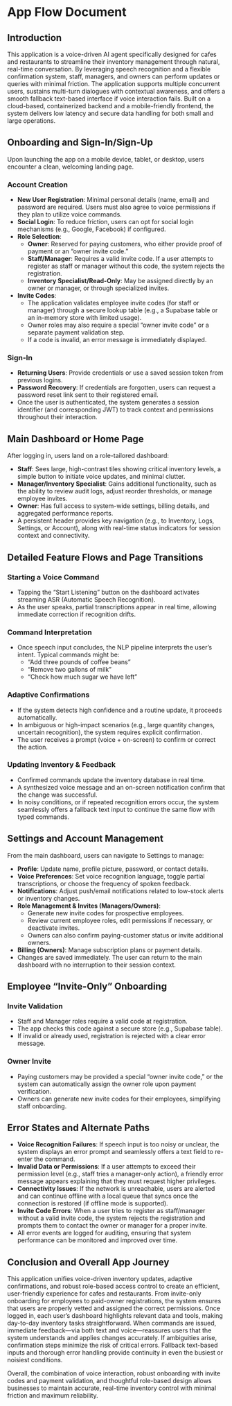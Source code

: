 # App Flow Document

## Introduction
This application is a voice-driven AI agent specifically designed for cafes and restaurants to streamline their inventory management through natural, real-time conversation. By leveraging speech recognition and a flexible confirmation system, staff, managers, and owners can perform updates or queries with minimal friction. The application supports multiple concurrent users, sustains multi-turn dialogues with contextual awareness, and offers a smooth fallback text-based interface if voice interaction fails. Built on a cloud-based, containerized backend and a mobile-friendly frontend, the system delivers low latency and secure data handling for both small and large operations.

## Onboarding and Sign-In/Sign-Up
Upon launching the app on a mobile device, tablet, or desktop, users encounter a clean, welcoming landing page.

### Account Creation
- **New User Registration**: Minimal personal details (name, email) and password are required. Users must also agree to voice permissions if they plan to utilize voice commands.
- **Social Login**: To reduce friction, users can opt for social login mechanisms (e.g., Google, Facebook) if configured.
- **Role Selection**:
  - **Owner**: Reserved for paying customers, who either provide proof of payment or an “owner invite code.”
  - **Staff/Manager**: Requires a valid invite code. If a user attempts to register as staff or manager without this code, the system rejects the registration.
  - **Inventory Specialist/Read-Only**: May be assigned directly by an owner or manager, or through specialized invites.
- **Invite Codes**:
  - The application validates employee invite codes (for staff or manager) through a secure lookup table (e.g., a Supabase table or an in-memory store with limited usage).
  - Owner roles may also require a special “owner invite code” or a separate payment validation step.
  - If a code is invalid, an error message is immediately displayed.

### Sign-In
- **Returning Users**: Provide credentials or use a saved session token from previous logins.
- **Password Recovery**: If credentials are forgotten, users can request a password reset link sent to their registered email.
- Once the user is authenticated, the system generates a session identifier (and corresponding JWT) to track context and permissions throughout their interaction.

## Main Dashboard or Home Page
After logging in, users land on a role-tailored dashboard:
- **Staff**: Sees large, high-contrast tiles showing critical inventory levels, a simple button to initiate voice updates, and minimal clutter.
- **Manager/Inventory Specialist**: Gains additional functionality, such as the ability to review audit logs, adjust reorder thresholds, or manage employee invites.
- **Owner**: Has full access to system-wide settings, billing details, and aggregated performance reports.
- A persistent header provides key navigation (e.g., to Inventory, Logs, Settings, or Account), along with real-time status indicators for session context and connectivity.

## Detailed Feature Flows and Page Transitions

### Starting a Voice Command
- Tapping the “Start Listening” button on the dashboard activates streaming ASR (Automatic Speech Recognition).
- As the user speaks, partial transcriptions appear in real time, allowing immediate correction if recognition drifts.

### Command Interpretation
- Once speech input concludes, the NLP pipeline interprets the user’s intent. Typical commands might be:
  - “Add three pounds of coffee beans”
  - “Remove two gallons of milk”
  - “Check how much sugar we have left”

### Adaptive Confirmations
- If the system detects high confidence and a routine update, it proceeds automatically.
- In ambiguous or high-impact scenarios (e.g., large quantity changes, uncertain recognition), the system requires explicit confirmation.
- The user receives a prompt (voice + on-screen) to confirm or correct the action.

### Updating Inventory & Feedback
- Confirmed commands update the inventory database in real time.
- A synthesized voice message and an on-screen notification confirm that the change was successful.
- In noisy conditions, or if repeated recognition errors occur, the system seamlessly offers a fallback text input to continue the same flow with typed commands.

## Settings and Account Management
From the main dashboard, users can navigate to Settings to manage:
- **Profile**: Update name, profile picture, password, or contact details.
- **Voice Preferences**: Set voice recognition language, toggle partial transcriptions, or choose the frequency of spoken feedback.
- **Notifications**: Adjust push/email notifications related to low-stock alerts or inventory changes.
- **Role Management & Invites (Managers/Owners)**:
  - Generate new invite codes for prospective employees.
  - Review current employee roles, edit permissions if necessary, or deactivate invites.
  - Owners can also confirm paying-customer status or invite additional owners.
- **Billing (Owners)**: Manage subscription plans or payment details.
- Changes are saved immediately. The user can return to the main dashboard with no interruption to their session context.

## Employee “Invite-Only” Onboarding

### Invite Validation
- Staff and Manager roles require a valid code at registration.
- The app checks this code against a secure store (e.g., Supabase table).
- If invalid or already used, registration is rejected with a clear error message.

### Owner Invite
- Paying customers may be provided a special “owner invite code,” or the system can automatically assign the owner role upon payment verification.
- Owners can generate new invite codes for their employees, simplifying staff onboarding.

## Error States and Alternate Paths
- **Voice Recognition Failures**: If speech input is too noisy or unclear, the system displays an error prompt and seamlessly offers a text field to re-enter the command.
- **Invalid Data or Permissions**: If a user attempts to exceed their permission level (e.g., staff tries a manager-only action), a friendly error message appears explaining that they must request higher privileges.
- **Connectivity Issues**: If the network is unreachable, users are alerted and can continue offline with a local queue that syncs once the connection is restored (if offline mode is supported).
- **Invite Code Errors**: When a user tries to register as staff/manager without a valid invite code, the system rejects the registration and prompts them to contact the owner or manager for a proper invite.
- All error events are logged for auditing, ensuring that system performance can be monitored and improved over time.

## Conclusion and Overall App Journey
This application unifies voice-driven inventory updates, adaptive confirmations, and robust role-based access control to create an efficient, user-friendly experience for cafes and restaurants. From invite-only onboarding for employees to paid-owner registrations, the system ensures that users are properly vetted and assigned the correct permissions. Once logged in, each user’s dashboard highlights relevant data and tools, making day-to-day inventory tasks straightforward. When commands are issued, immediate feedback—via both text and voice—reassures users that the system understands and applies changes accurately. If ambiguities arise, confirmation steps minimize the risk of critical errors. Fallback text-based inputs and thorough error handling provide continuity in even the busiest or noisiest conditions.

Overall, the combination of voice interaction, robust onboarding with invite codes and payment validation, and thoughtful role-based design allows businesses to maintain accurate, real-time inventory control with minimal friction and maximum reliability.